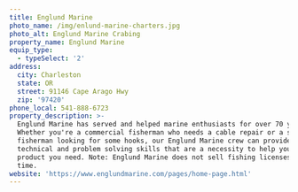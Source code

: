 ```yaml
---
title: Englund Marine
photo_name: /img/enlund-marine-charters.jpg
photo_alt: Englund Marine Crabing
property_name: Englund Marine
equip_type:
  - typeSelect: '2'
address:
  city: Charleston
  state: OR
  street: 91146 Cape Arago Hwy
  zip: '97420'
phone_local: 541-888-6723
property_description: >-
  Englund Marine has served and helped marine enthusiasts for over 70 years.
  Whether you're a commercial fisherman who needs a cable repair or a sport
  fisherman looking for some hooks, our Englund Marine crew can provide the
  technical and problem solving skills that are a necessity to help you find the
  product you need. Note: Englund Marine does not sell fishing licenses at this
  time.
website: 'https://www.englundmarine.com/pages/home-page.html'
---
```


